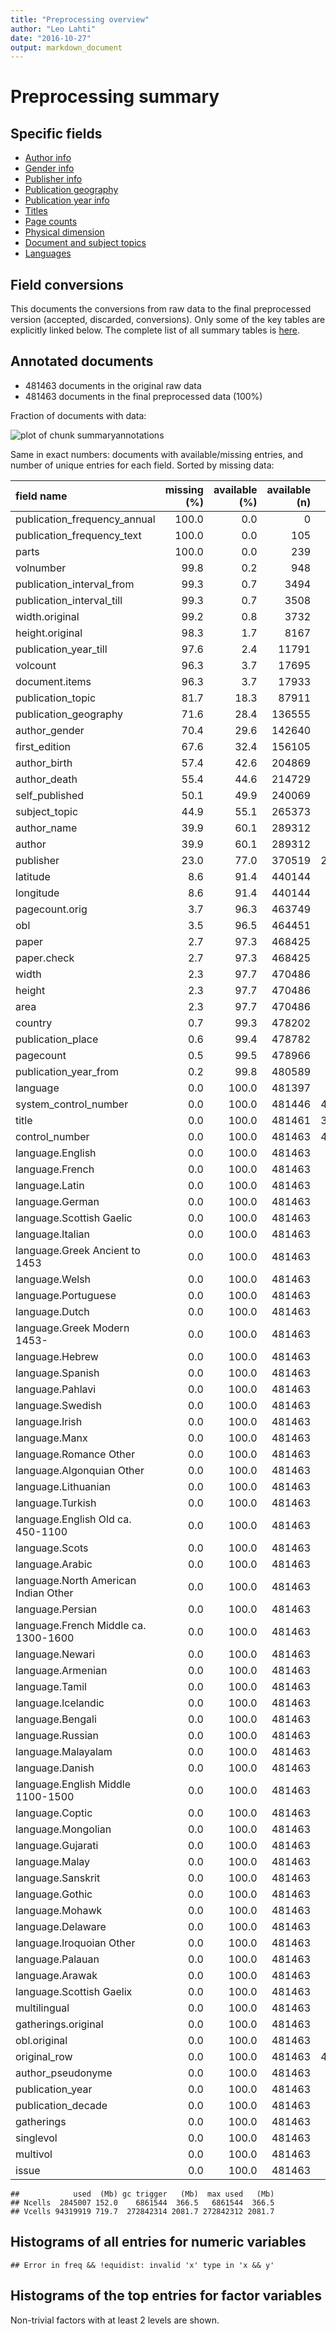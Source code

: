 ```yaml
---
title: "Preprocessing overview"
author: "Leo Lahti"
date: "2016-10-27"
output: markdown_document
---
```


# Preprocessing summary

## Specific fields

  * [Author info](author.md)
  * [Gender info](gender.md)
  * [Publisher info](publisher.md)
  * [Publication geography](publicationplace.md)
  * [Publication year info](publicationyear.md)
  * [Titles](title.md)  
  * [Page counts](pagecount.md)
  * [Physical dimension](dimension.md)    
  * [Document and subject topics](topic.md)
  * [Languages](language.md)

## Field conversions

This documents the conversions from raw data to the final preprocessed version (accepted, discarded, conversions). Only some of the key tables are explicitly linked below. The complete list of all summary tables is [here](output.tables/).

## Annotated documents

  * 481463 documents in the original raw data
  * 481463 documents in the final preprocessed data (100%)

Fraction of documents with data:

![plot of chunk summaryannotations](figure/summaryannotations-1.png)

Same in exact numbers: documents with available/missing entries, and number of unique entries for each field. Sorted by missing data:


|field name                           | missing (%)| available (%)| available (n)| unique (n)|
|:------------------------------------|-----------:|-------------:|-------------:|----------:|
|publication_frequency_annual         |       100.0|           0.0|             0|          1|
|publication_frequency_text           |       100.0|           0.0|           105|          4|
|parts                                |       100.0|           0.0|           239|         57|
|volnumber                            |        99.8|           0.2|           948|         31|
|publication_interval_from            |        99.3|           0.7|          3494|        364|
|publication_interval_till            |        99.3|           0.7|          3508|        316|
|width.original                       |        99.2|           0.8|          3732|         72|
|height.original                      |        98.3|           1.7|          8167|         88|
|publication_year_till                |        97.6|           2.4|         11791|        368|
|volcount                             |        96.3|           3.7|         17695|        151|
|document.items                       |        96.3|           3.7|         17933|        155|
|publication_topic                    |        81.7|          18.3|         87911|       5058|
|publication_geography                |        71.6|          28.4|        136555|      12702|
|author_gender                        |        70.4|          29.6|        142640|          5|
|first_edition                        |        67.6|          32.4|        156105|          3|
|author_birth                         |        57.4|          42.6|        204869|        507|
|author_death                         |        55.4|          44.6|        214729|        535|
|self_published                       |        50.1|          49.9|        240069|          2|
|subject_topic                        |        44.9|          55.1|        265373|      55770|
|author_name                          |        39.9|          60.1|        289312|      47974|
|author                               |        39.9|          60.1|        289312|      55089|
|publisher                            |        23.0|          77.0|        370519|     219114|
|latitude                             |         8.6|          91.4|        440144|        190|
|longitude                            |         8.6|          91.4|        440144|        190|
|pagecount.orig                       |         3.7|          96.3|        463749|       1479|
|obl                                  |         3.5|          96.5|        464451|          3|
|paper                                |         2.7|          97.3|        468425|       6602|
|paper.check                          |         2.7|          97.3|        468425|       6602|
|width                                |         2.3|          97.7|        470486|         78|
|height                               |         2.3|          97.7|        470486|         95|
|area                                 |         2.3|          97.7|        470486|        628|
|country                              |         0.7|          99.3|        478202|         55|
|publication_place                    |         0.6|          99.4|        478782|       1092|
|pagecount                            |         0.5|          99.5|        478966|       1621|
|publication_year_from                |         0.2|          99.8|        480589|        348|
|language                             |         0.0|         100.0|        481397|         50|
|system_control_number                |         0.0|         100.0|        481446|     481437|
|title                                |         0.0|         100.0|        481461|     360772|
|control_number                       |         0.0|         100.0|        481463|     481463|
|language.English                     |         0.0|         100.0|        481463|          2|
|language.French                      |         0.0|         100.0|        481463|          2|
|language.Latin                       |         0.0|         100.0|        481463|          2|
|language.German                      |         0.0|         100.0|        481463|          2|
|language.Scottish Gaelic             |         0.0|         100.0|        481463|          2|
|language.Italian                     |         0.0|         100.0|        481463|          2|
|language.Greek Ancient to 1453       |         0.0|         100.0|        481463|          2|
|language.Welsh                       |         0.0|         100.0|        481463|          2|
|language.Portuguese                  |         0.0|         100.0|        481463|          2|
|language.Dutch                       |         0.0|         100.0|        481463|          2|
|language.Greek Modern 1453-          |         0.0|         100.0|        481463|          2|
|language.Hebrew                      |         0.0|         100.0|        481463|          2|
|language.Spanish                     |         0.0|         100.0|        481463|          2|
|language.Pahlavi                     |         0.0|         100.0|        481463|          2|
|language.Swedish                     |         0.0|         100.0|        481463|          2|
|language.Irish                       |         0.0|         100.0|        481463|          2|
|language.Manx                        |         0.0|         100.0|        481463|          2|
|language.Romance Other               |         0.0|         100.0|        481463|          2|
|language.Algonquian Other            |         0.0|         100.0|        481463|          2|
|language.Lithuanian                  |         0.0|         100.0|        481463|          2|
|language.Turkish                     |         0.0|         100.0|        481463|          2|
|language.English Old ca. 450-1100    |         0.0|         100.0|        481463|          2|
|language.Scots                       |         0.0|         100.0|        481463|          2|
|language.Arabic                      |         0.0|         100.0|        481463|          2|
|language.North American Indian Other |         0.0|         100.0|        481463|          2|
|language.Persian                     |         0.0|         100.0|        481463|          2|
|language.French Middle ca. 1300-1600 |         0.0|         100.0|        481463|          2|
|language.Newari                      |         0.0|         100.0|        481463|          2|
|language.Armenian                    |         0.0|         100.0|        481463|          2|
|language.Tamil                       |         0.0|         100.0|        481463|          2|
|language.Icelandic                   |         0.0|         100.0|        481463|          2|
|language.Bengali                     |         0.0|         100.0|        481463|          2|
|language.Russian                     |         0.0|         100.0|        481463|          2|
|language.Malayalam                   |         0.0|         100.0|        481463|          2|
|language.Danish                      |         0.0|         100.0|        481463|          2|
|language.English Middle 1100-1500    |         0.0|         100.0|        481463|          2|
|language.Coptic                      |         0.0|         100.0|        481463|          2|
|language.Mongolian                   |         0.0|         100.0|        481463|          2|
|language.Gujarati                    |         0.0|         100.0|        481463|          2|
|language.Malay                       |         0.0|         100.0|        481463|          2|
|language.Sanskrit                    |         0.0|         100.0|        481463|          2|
|language.Gothic                      |         0.0|         100.0|        481463|          2|
|language.Mohawk                      |         0.0|         100.0|        481463|          2|
|language.Delaware                    |         0.0|         100.0|        481463|          2|
|language.Iroquoian Other             |         0.0|         100.0|        481463|          2|
|language.Palauan                     |         0.0|         100.0|        481463|          2|
|language.Arawak                      |         0.0|         100.0|        481463|          2|
|language.Scottish Gaelix             |         0.0|         100.0|        481463|          2|
|multilingual                         |         0.0|         100.0|        481463|          2|
|gatherings.original                  |         0.0|         100.0|        481463|         18|
|obl.original                         |         0.0|         100.0|        481463|          2|
|original_row                         |         0.0|         100.0|        481463|     481463|
|author_pseudonyme                    |         0.0|         100.0|        481463|          2|
|publication_year                     |         0.0|         100.0|        481463|        348|
|publication_decade                   |         0.0|         100.0|        481463|         37|
|gatherings                           |         0.0|         100.0|        481463|         18|
|singlevol                            |         0.0|         100.0|        481463|          2|
|multivol                             |         0.0|         100.0|        481463|          2|
|issue                                |         0.0|         100.0|        481463|          2|

```
##            used  (Mb) gc trigger   (Mb)  max used   (Mb)
## Ncells  2845007 152.0    6861544  366.5   6861544  366.5
## Vcells 94319919 719.7  272842314 2081.7 272842312 2081.7
```



## Histograms of all entries for numeric variables


```
## Error in freq && !equidist: invalid 'x' type in 'x && y'
```


## Histograms of the top entries for factor variables

Non-trivial factors with at least 2 levels are shown.





